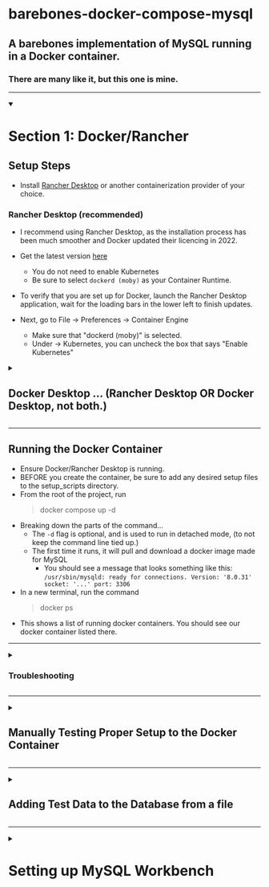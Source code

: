 # barebones-docker-compose-mysql
## A barebones implementation of MySQL running in a Docker container.
### There are many like it, but this one is mine.

------
<details open>
  <summary><h1> Section 1: Docker/Rancher </h1></summary>
  
  ## Setup Steps
  - Install [Rancher Desktop](https://rancherdesktop.io/) or another containerization provider of your choice.
  
  ### Rancher Desktop (recommended)
  - I recommend using Rancher Desktop, as the installation process has been much smoother and Docker updated their licencing in 2022.
  - Get the latest version [here](https://rancherdesktop.io/)
    - You do not need to enable Kubernetes
    - Be sure to select `dockerd (moby)` as your Container Runtime.

  - To verify that you are set up for Docker, launch the Rancher Desktop application, wait for the loading bars in the lower left to finish updates. 
  - Next, go to File -> Preferences -> Container Engine
    - Make sure that "dockerd (moby)" is selected.
    - Under -> Kubernetes, you can uncheck the box that says "Enable Kubernetes"

  <details>
    <summary><h2> Docker Desktop ... (Rancher Desktop OR Docker Desktop, not both.) </h2></summary>
    
  - Install [Docker Desktop](https://docs.docker.com/engine/install/)
  - WINDOWS USERS:
    - If you are using Docker Desktop and have a Nvidia graphics card, you may want to select the installation option that uses Hyper-V
      - If you get an error message about "Hardware assisted virtualization": [This Stack Overflow article proved useful](https://stackoverflow.com/questions/39684974/docker-for-windows-error-hardware-assisted-virtualization-and-data-execution-p)
      - I ended up having to edit the visualization settings in my BIOS. 
  </details>
  
  ---
  ## Running the Docker Container
  - Ensure Docker/Rancher Desktop is running.
  - BEFORE you create the container, be sure to add any desired setup files to the setup_scripts directory.
  - From the root of the project, run 
    > docker compose up -d
  - Breaking down the parts of the command...
    - The `-d` flag is optional, and is used to run in detached mode, (to not keep the command line tied up.)
    - The first time it runs, it will pull and download a docker image made for MySQL
      - You should see a message that looks something like this:
      `/usr/sbin/mysqld: ready for connections. Version: '8.0.31' socket: '...' port: 3306`
  - In a new terminal, run the command 
    > docker ps
  - This shows a list of running docker containers. You should see our docker container listed there.

  ---

  <details>
    <summary><h3> Troubleshooting </h3></summary>

  ### Windows: "Docker error - the docker daemon is not running"
  - This is an error you might see if the Windows Subsystem for Linux is not running on your machine. 
  - The full debugging steps are [available on this site](https://linuxhint.com/resolve-docker-daemon-not-running/) and outlined below
    - Open Powershell as an Administrator
    - Check the docker version using `docker --version` to ensure Windows can run docker commands
    - Run `docker run hello-world` 
      - If you get an error about the docker daemon, do the following: 
      - Check the Docker Desktop Service in Services->Local-> Docker Desktop Service (make sure the status is "Running")
      - If the status is already "Running", you need to install / install the WSL 
      - [WSL Update from Microsoft](https://wslstorestorage.blob.core.windows.net/wslblob/wsl_update_x64.msi)
      - Restart, then go back to the beginning of this debugging section and try again.
        - If `docker run hello-world` prints properly, you are good to go to try `docker compose up -d`
  </details>

  ---

  <details>
    <summary><h2> Manually Testing Proper Setup to the Docker Container </h2></summary>

  ## Accessing MySQL inside the Docker Container
  #### I followed [Mahbub Zaman's tutorial](https://towardsdatascience.com/how-to-run-mysql-using-docker-ed4cebcd90e4) for a good part of the docker compose portion.
  - Once your Docker container is up and running, use the following command to enter it.
  > docker exec -it barebones-docker-compose-mysql-db-1 bash
  - Breaking down the parts of the command...
    - `docker exec` allows us to interact with the running container. 
    - `-it` makes the interaction continuous.
    - Substitute `barebones-docker-compose-mysql-db-1` with whatever name Docker gave your container. (This can be found using `docker ps`).
    - `bash` gives us a bash shell once we are inside the container.
  - Now that we are inside the container, we can connect to MySQL with the following command. 
  > mysql -uroot -proot
  - Explanation of this command...
    - `-u` and `-p` pass the username and password, respectively (and should not have a space before the argument). By default, in the docker-compose file, we have them set to be "root" and "root". This is a common pattern for databases that are only used locally. 
    - If, somehow, you have come across this tutorial for more serious work, don't do this in prod.
    - If this username and password combination is successful, you should now see a command line prompt that leads with `mysql> `
    - Run the query `SHOW DATABASES;`
      - This will show all databases that have been created, and is a good way to check that your access is set up correctly.
      - Note: Be sure to include the semicolon, or the query will wait for you to enter the next line. If that happens, just enter a semicolon and then hit enter.
  </details>

  ---

  <details>
    <summary><h2> Adding Test Data to the Database from a file </h2></summary>
    
  ### Data Load
  - If you are still in the mysql command line, use `exit` to get back to the bash shell.
  - Files in the `setup_scripts` directory are accessible inside our container because we mounted them in the docker-compose.yml file.
  - To load a file, use the following command, where the argument after the `<` symbol is the sql file you want to load.
  > mysql -uroot -p barebones_db < school.sql/school.sql

  ### Ensure the data loaded
  -  First, we need to tell MySQL which database we are using. The database name is defined around line 8 of docker-compose.yml. You will replace `barebones_db` with whatever you called your database, if you changed it.
    > USE barebones_db;
  - Next, run the command to list all tables.
    > SHOW TABLES;
    
  </details>
    
</details>

---
  
<details>
  <summary><h1> Setting up MySQL Workbench </h2></summary>

## Step 1: Download and Install
  - Download and install the latest version from Oracle's website. 
    - [Link to the Workbench Download](https://dev.mysql.com/downloads/workbench/)
    - They make it hard to find, but you don't need to pay and you don't need to sign up for an account.
    - You also only need the Workbench, you don't need "All MySQL Products"

  ---

## Step 2: Connect MySQL to Docker Container

  ### Ensure Docker is Running
  - Make sure your docker container is running (see previous section.)
    - After initial setup, this should be as easy as running `docker compose up -d

  ### Connect on Workbench
  - In MySQL Workbench, go to `MySQL Connections` and hit the + Icon
    - The connection settings can be found in the dockercompose.yml file.
    - Unless you changed them, they are here:
      ```
      - Hostname: 127.0.0.1
      - Port: 3306
      - Username: user
      - Password: password
      ```
    - I recommend also connecting as root, to have a user with elevated privledges. You can create a second connection the same way. 
      ```
      - Hostname: 127.0.0.1
      - Port: 3306
      - Username: root
      - Password: root
      ```

</details>
